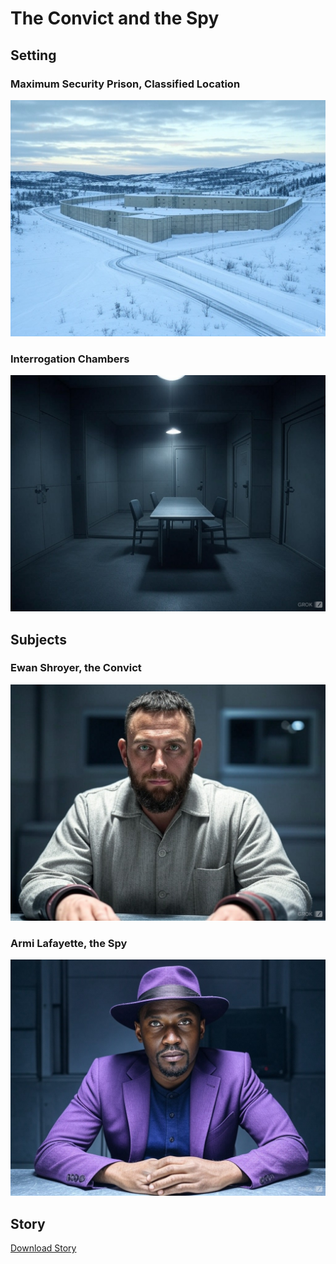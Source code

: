 # The Convict and the Spy

## Setting

### Maximum Security Prison, Classified Location

![Max Prison](../images/CoS/prison.jpg)

<div style="page-break-after: always;"></div>

### Interrogation Chambers

![Interrogation](../images/CoS/interrogation.jpeg)

<div style="page-break-after: always;"></div>

## Subjects

### Ewan Shroyer, the Convict

![Shroyer](../images/CoS/shroyer3.jpeg)

<div style="page-break-after: always;"></div>

### Armi Lafayette, the Spy

![Armi](../images/CoS/armi.jpeg)

<div style="page-break-after: always;"></div>

## Story

<a href="../sotc/convict-spy.pdf" download>Download Story</a>